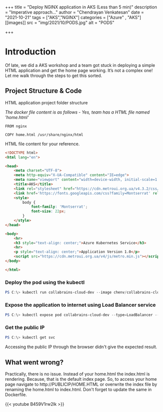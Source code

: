 +++
title = "Deploy NGINX application in AKS (Less than 5 min)"
description = "Imperative approach..."
author = "Chendrayan Venkatesan"
date = "2021-10-21"
tags = ["AKS","NGINX"]
categories = ["Azure" , "AKS"]
[[images]]
  src = "img/2021/10/PODS.jpg"
  alt = "PODS"

+++

# Introduction

Of late, we did a AKS workshop and a team got stuck in deploying a simple HTML application and get the home page working. It’s not a complex one! Let me walk through the steps to get this sorted. 

## Project Structure & Code

HTML application project folder structure

*The docker file content is as follows - Yes, team has a HTML file named 'home.html'*

```Docker
FROM nginx

COPY home.html /usr/share/nginx/html
```

HTML file content for your reference. 

```HTML
<!DOCTYPE html>
<html lang="en">

<head>
    <meta charset="UTF-8">
    <meta http-equiv="X-UA-Compatible" content="IE=edge">
    <meta name="viewport" content="width=device-width, initial-scale=1.0">
    <title>AKS</title>
    <link rel="stylesheet" href="https://cdn.metroui.org.ua/v4.3.2/css/metro-all.min.css">
    <link href='https://fonts.googleapis.com/css?family=Montserrat' rel='stylesheet'>
    <style>
        body {
            font-family: 'Montserrat';
            font-size: 22px;
        }
    </style>
</head>

<body>
    <hr>
    <h3 style="text-align: center;">Azure Kubernetes Service</h3>
    <hr>
    <p style="text-align: center;">Application Version 1.0</p>
    <script src="https://cdn.metroui.org.ua/v4/js/metro.min.js"></script>
</body>

</html>
```

### Deploy the pod using the kubectl

```PowerShell
PS C:\> kubectl run collabrains-cloud-dev --image chenv/collabrains-cloud-dev
```

### Expose the application to internet using Load Balancer service 

```PowerShell 
PS C:\> kubectl expose pod collabrains-cloud-dev --type=LoadBalancer --port=80 --name=collabrains-cloud-dev
```

### Get the public IP

```PowerShell
PS C:\> kubectl get svc
```

Accessing the public IP through the browser didn't give the expected result.

## What went wrong?

Practically, there is no issue. Instead of your home.html the index.html is rendering. Because, that is the default index page. So, to access your home page navigate to http://PUBLICIP/HOME.HTML or overwrite the index file by renaming the home.html to index.html. Don't forget to update the same in Dockerfile. 

{{< youtube B459V1rw2lk >}}